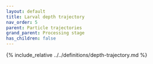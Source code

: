 ```yaml
---
layout: default
title: Larval depth trajectory
nav_order: 5
parent: Particle trajectories
grand_parent: Processing stage
has_children: false
---
```

{% include_relative ../../definitions/depth-trajectory.md %}